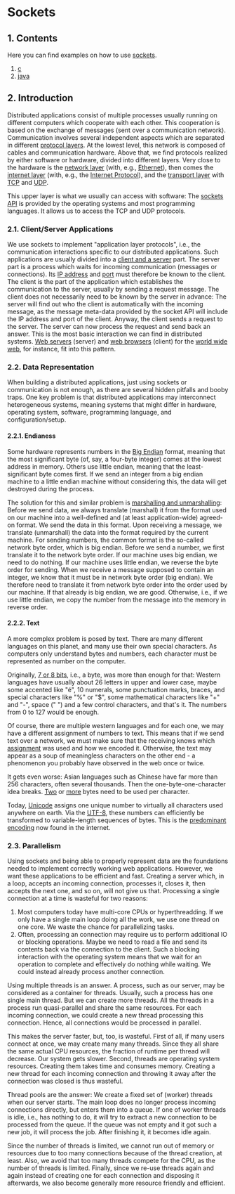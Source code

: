 # Sockets

## 1. Contents

Here you can find examples on how to use [sockets](https://en.wikipedia.org/wiki/Network_socket).

1. [c](http://github.com/thomasWeise/distributedComputingExamples/tree/master/sockets/c)
2. [java](http://github.com/thomasWeise/distributedComputingExamples/tree/master/sockets/java)


## 2. Introduction

Distributed applications consist of multiple processes usually running on different computers which cooperate with each other. This cooperation is based on the exchange of messages (sent over a communication network). Communication involves several independent aspects which are separated in different [protocol layers](https://en.wikipedia.org/wiki/Internet_protocol_suite#Abstraction_layers). At the lowest level, this network is composed of cables and communication hardware. Above that, we find protocols realized by either software or hardware, divided into different layers. Very close to the hardware is the [network layer](https://en.wikipedia.org/wiki/Link_layer) (with, e.g., [Ethernet](https://en.wikipedia.org/wiki/Ethernet)), then comes the [internet layer](https://en.wikipedia.org/wiki/Internet_layer) (with, e.g., the [Internet Protocol](https://en.wikipedia.org/wiki/Internet_Protocol)), and the [transport layer](https://en.wikipedia.org/wiki/Internet_protocol_suite#Transport_layer) with [TCP](https://en.wikipedia.org/wiki/Transmission_Control_Protocol) and [UDP](https://en.wikipedia.org/wiki/User_Datagram_Protocol).

This upper layer is what we usually can access with software: The [sockets API](https://en.wikipedia.org/wiki/Network_socket) is provided by the operating systems and most programming languages. It allows us to access the TCP and UDP protocols.

### 2.1. Client/Server Applications

We use sockets to implement "application layer protocols", i.e., the communication interactions specific to our distributed applications. Such applications are usually divided into a [client and a server](https://en.wikipedia.org/wiki/Client%E2%80%93server_model) part. The server part is a process which waits for incoming communication (messages or connections). Its [IP address](https://en.wikipedia.org/wiki/IP_address) and [port](https://en.wikipedia.org/wiki/Port_%28computer_networking%29) must therefore be known to the client. The client is the part of the application which establishes the communication to the server, usually by sending a request message. The client does not necessarily need to be known by the server in advance: The server will find out who the client is automatically with the incoming message, as the message meta-data provided by the socket API will include the IP address and port of the client. Anyway, the client sends a request to the server. The server can now process the request and send back an answer. This is the most basic interaction we can find in distributed systems. [Web servers](https://en.wikipedia.org/wiki/Web_server) (server) and [web browsers](https://en.wikipedia.org/wiki/Web_browser) (client) for the [world wide web](https://en.wikipedia.org/wiki/World_Wide_Web), for instance, fit into this pattern.

### 2.2. Data Representation

When building a distributed applications, just using sockets or communication is not enough, as there are several hidden pitfalls and booby traps. One key problem is that distributed applications may interconnect heterogeneous systems, meaning systems that might differ in hardware, operating system, software, programming language, and configuration/setup.

#### 2.2.1. Endianess

Some hardware represents numbers in the [Big Endian](https://en.wikipedia.org/wiki/Endianness) format, meaning that the most significant byte (of, say, a four-byte integer) comes at the lowest address in memory. Others use little endian, meaning that the least-significant byte comes first. If we send an integer from a big endian machine to a little endian machine without considering this, the data will get destroyed during the process.

The solution for this and similar problem is [marshalling and unmarshalling](https://en.wikipedia.org/wiki/Marshalling_%28computer_science%29): Before we send data, we always translate (marshall) it from the format used on our machine into a well-defined and (at least application-wide) agreed-on format. We send the data in this format. Upon receiving a message, we translate (unmarshall) the data into the format required by the current machine. For sending numbers, the common format is the so-called network byte order, which is big endian. Before we send a number, we first translate it to the network byte order. If our machine uses big endian, we need to do nothing. If our machine uses little endian, we reverse the byte order for sending. When we receive a message supposed to contain an integer, we know that it must be in network byte order (big endian). We therefore need to translate it from network byte order into the order used by our machine. If that already is big endian, we are good. Otherwise, i.e., if we use little endian, we copy the number from the message into the memory in reverse order.  

#### 2.2.2. Text

A more complex problem is posed by text. There are many different languages on this planet, and many use their own special characters. As computers only understand bytes and numbers, each character must be represented as number on the computer.

Originally, [7 or 8 bits](https://en.wikipedia.org/wiki/American_Standard_Code_for_Information_Interchange), i.e., a byte, was more than enough for that: Western languages have usually about 26 letters in upper and lower case, maybe some accented like "é", 10 numerals, some punctuation marks, braces, and special characters like "%" or "$", some mathematical characters like "+" and "-", space (" ") and a few control characters, and that's it. The numbers from 0 to 127 would be enough.

Of course, there are multiple western languages and for each one, we may have a different assignment of numbers to text. This means that if we send text over a network, we must make sure that the receiving knows which [assignment](https://en.wikipedia.org/wiki/Code_page#IBM_PC_.28OEM.29_code_pages) was used and how we encoded it. Otherwise, the text may appear as a soup of meaningless characters on the other end - a phenomenon you probably have observed in the web once or twice.

It gets even worse: Asian languages such as Chinese have far more than 256 characters, often several thousands. Then the one-byte-one-character idea breaks. [Two](https://en.wikipedia.org/wiki/DBCS) or [more](https://en.wikipedia.org/wiki/Multi-byte_character_set) bytes need to be used per character.

Today, [Unicode](https://en.wikipedia.org/wiki/Unicode) assigns one unique number to virtually all characters used anywhere on earth. Via the [UTF-8](https://en.wikipedia.org/wiki/UTF-8), these numbers can efficiently be transformed to variable-length sequences of bytes. This is the [predominant encoding](https://en.wikipedia.org/wiki/File:UnicodeGrow2b.png) now found in the internet.

### 2.3. Parallelism

Using sockets and being able to properly represent data are the foundations needed to implement correctly working web applications. However, we want these applications to be efficient and fast. Creating a server which, in a loop, accepts an incoming connection, processes it, closes it, then accepts the next one, and so on, will not give us that. Processing a single connection at a time is wasteful for two reasons:

1. Most computers today have multi-core CPUs or hyperthreadding. If we only have a single main loop doing all the work, we use one thread on one core. We waste the chance for parallelizing tasks.
2. Often, processing an connection may require us to perform additional IO or blocking operations. Maybe we need to read a file and send its contents back via the connection to the client. Such a blocking interaction with the operating system means that we wait for an operation to complete and effectively do nothing while waiting. We could instead already process another connection.

Using multiple threads is an answer. A process, such as our server, may be considered as a container for threads. Usually, such a process has one single main thread. But we can create more threads. All the threads in a process run quasi-parallel and share the same resources. For each incoming connection, we could create a new thread processing this connection. Hence, all connections would be processed in parallel.

This makes the server faster, but, too, is wasteful. First of all, if many users connect at once, we may create many many threads. Since they all share the same actual CPU resources, the fraction of runtime per thread will decrease. Our system gets slower. Second, threads are operating system resources. Creating them takes time and consumes memory. Creating a new thread for each incoming connection and throwing it away after the connection was closed is thus wasteful.

Thread pools are the answer: We create a fixed set of (worker) threads when our server starts. The main loop does no longer process incoming connections directly, but enters them into a queue. If one of worker threads is idle, i.e., has nothing to do, it will try to extract a new connection to be processed from the queue. If the queue was not empty and it got such a new job, it will process the job. After finishing it, it becomes idle again.

Since the number of threads is limited, we cannot run out of memory or resources due to too many connections because of the thread creation, at least. Also, we avoid that too many threads compete for the CPU, as the number of threads is limited. Finally, since we re-use threads again and again instead of creating one for each connection and disposing it afterwards, we also become generally more resource friendly and efficient.